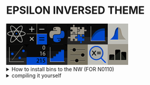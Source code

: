 <h1> EPSILON INVERSED THEME </h1>
<img src="/readme/img.png">
<br>
<details>
  <summary>How to install bins to the NW (FOR N0110)</summary>
  
  1. go to <a href="https://ti-planet.github.io/webdfu_numworks/n0110/">this</a> website.
  
  2. plug-in your numworks.<br>
  
  3. Press connect to numworks and select your numworks.
  
  4. Select the downloaded bin with the EXTERNAL name, then press FLASH EXTERNAL.
  
  5. select the downloaded bin with the INTERNAL name, then press FLASH INTERNAL.
  
  <h2>6. you can now unplug your device and enjoy!</h2>
 </details>
<details>
  <summary>compiling it yourself</summary
    <h3>First of all im assuming you already know how to compile UPSILON/OMEGA if not see <a href="https://github.com/Lauryy06/Upsilon">this</a>, alright we can start </h3> 

  1. replace the epsilon_light folder located at \Upsilon\themes\themes\local with the new theme.
  
  2. replace the epsilon_light.json file located at \Upsilon\themes\themes\local with the new .json 
  
  3. you can now compile it with ``make OMEGA_USERNAME="your-name" THEME-NAME="epsilon_light -j4`` and if you wish to have bin files, add ``binpack`` before the ``-j4``
  
  <h2>4. you're done, you can now follow the How to install bins section if needed! </h2>
